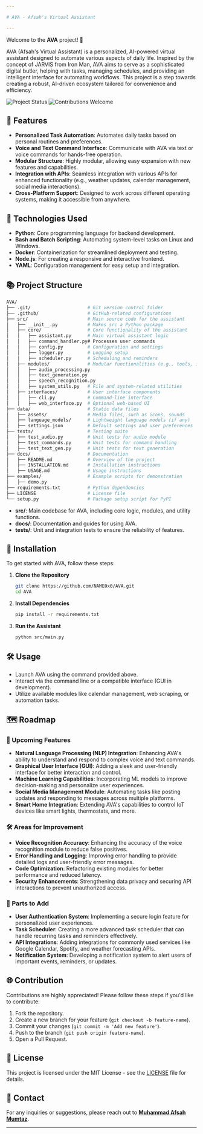 ```yaml
---

# AVA - Afsah's Virtual Assistant

---
```


Welcome to the **AVA** project! 🎉

AVA (Afsah's Virtual Assistant) is a personalized, AI-powered virtual assistant designed to automate various aspects of daily life. Inspired by the concept of JARVIS from Iron Man, AVA aims to serve as a sophisticated digital butler, helping with tasks, managing schedules, and providing an intelligent interface for automating workflows. This project is a step towards creating a robust, AI-driven ecosystem tailored for convenience and efficiency.

![Project Status](https://img.shields.io/badge/status-in%20development-yellow)
![Contributions Welcome](https://img.shields.io/badge/contributions-welcome-brightgreen)

## 🌟 Features

- **Personalized Task Automation**: Automates daily tasks based on personal routines and preferences.
- **Voice and Text Command Interface**: Communicate with AVA via text or voice commands for hands-free operation.
- **Modular Structure**: Highly modular, allowing easy expansion with new features and capabilities.
- **Integration with APIs**: Seamless integration with various APIs for enhanced functionality (e.g., weather updates, calendar management, social media interactions).
- **Cross-Platform Support**: Designed to work across different operating systems, making it accessible from anywhere.

## 🚀 Technologies Used

- **Python**: Core programming language for backend development.
- **Bash and Batch Scripting**: Automating system-level tasks on Linux and Windows.
- **Docker**: Containerization for streamlined deployment and testing.
- **Node.js**: For creating a responsive and interactive frontend.
- **YAML**: Configuration management for easy setup and integration.

## 📚 Project Structure

```bash
AVA/
├── .git/                     # Git version control folder
├── .github/                  # GitHub-related configurations
├── src/                      # Main source code for the assistant
│   ├── __init__.py           # Makes src a Python package
│   ├── core/                 # Core functionality of the assistant
│   │   ├── assistant.py      # Main virtual assistant logic
│   │   ├── command_handler.py# Processes user commands
│   │   ├── config.py         # Configuration and settings
│   │   ├── logger.py         # Logging setup
│   │   ├── scheduler.py      # Scheduling and reminders
│   ├── modules/              # Modular functionalities (e.g., tools, integrations)
│   │   ├── audio_processing.py
│   │   ├── text_generation.py
│   │   ├── speech_recognition.py
│   │   ├── system_utils.py   # File and system-related utilities
│   ├── interfaces/           # User interface components
│   │   ├── cli.py            # Command-line interface
│   │   ├── web_interface.py  # Optional web-based UI
├── data/                     # Static data files
│   ├── assets/               # Media files, such as icons, sounds
│   ├── language_models/      # Lightweight language models (if any)
│   ├── settings.json         # Default settings and user preferences
├── tests/                    # Testing suite
│   ├── test_audio.py         # Unit tests for audio module
│   ├── test_commands.py      # Unit tests for command handling
│   ├── test_text_gen.py      # Unit tests for text generation
├── docs/                     # Documentation
│   ├── README.md             # Overview of the project
│   ├── INSTALLATION.md       # Installation instructions
│   ├── USAGE.md              # Usage instructions
├── examples/                 # Example scripts for demonstration
│   ├── demo.py
├── requirements.txt          # Python dependencies
├── LICENSE                   # License file
└── setup.py                  # Package setup script for PyPI
```

- **src/**: Main codebase for AVA, including core logic, modules, and utility functions.
- **docs/**: Documentation and guides for using AVA.
- **tests/**: Unit and integration tests to ensure the reliability of features.

## 🔧 Installation

To get started with AVA, follow these steps:

1. **Clone the Repository**
   ```bash
   git clone https://github.com/NAME0x0/AVA.git
   cd AVA
   ```

2. **Install Dependencies**
   ```bash
   pip install -r requirements.txt
   ```

3. **Run the Assistant**
   ```bash
   python src/main.py
   ```

## 🛠️ Usage

- Launch AVA using the command provided above.
- Interact via the command line or a compatible interface (GUI in development).
- Utilize available modules like calendar management, web scraping, or automation tasks.

## 🗺️ Roadmap

### 🚀 Upcoming Features
- **Natural Language Processing (NLP) Integration**: Enhancing AVA's ability to understand and respond to complex voice and text commands.
- **Graphical User Interface (GUI)**: Adding a sleek and user-friendly interface for better interaction and control.
- **Machine Learning Capabilities**: Incorporating ML models to improve decision-making and personalize user experiences.
- **Social Media Management Module**: Automating tasks like posting updates and responding to messages across multiple platforms.
- **Smart Home Integration**: Extending AVA's capabilities to control IoT devices like smart lights, thermostats, and more.

### 🛠️ Areas for Improvement
- **Voice Recognition Accuracy**: Enhancing the accuracy of the voice recognition module to reduce false positives.
- **Error Handling and Logging**: Improving error handling to provide detailed logs and user-friendly error messages.
- **Code Optimization**: Refactoring existing modules for better performance and reduced latency.
- **Security Enhancements**: Strengthening data privacy and securing API interactions to prevent unauthorized access.

### 🔧 Parts to Add
- **User Authentication System**: Implementing a secure login feature for personalized user experiences.
- **Task Scheduler**: Creating a more advanced task scheduler that can handle recurring tasks and reminders effectively.
- **API Integrations**: Adding integrations for commonly used services like Google Calendar, Spotify, and weather forecasting APIs.
- **Notification System**: Developing a notification system to alert users of important events, reminders, or updates.

## 🌐 Contribution

Contributions are highly appreciated! Please follow these steps if you'd like to contribute:

1. Fork the repository.
2. Create a new branch for your feature (`git checkout -b feature-name`).
3. Commit your changes (`git commit -m 'Add new feature'`).
4. Push to the branch (`git push origin feature-name`).
5. Open a Pull Request.

## 📄 License

This project is licensed under the MIT License - see the [LICENSE](LICENSE) file for details.

## 📧 Contact

For any inquiries or suggestions, please reach out to **[Muhammad Afsah Mumtaz](mailto:m.afsah.279@gmail.com)**.

---
